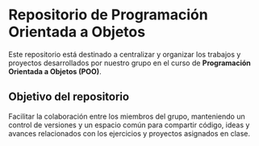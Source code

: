 # Repositorio de Programación Orientada a Objetos

Este repositorio está destinado a centralizar y organizar los trabajos y proyectos desarrollados por nuestro grupo en el curso de **Programación Orientada a Objetos (POO)**.

## Objetivo del repositorio

Facilitar la colaboración entre los miembros del grupo, manteniendo un control de versiones y un espacio común para compartir código, ideas y avances relacionados con los ejercicios y proyectos asignados en clase.

